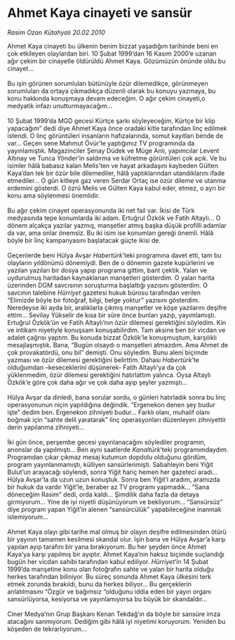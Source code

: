 # Ahmet Kaya cinayeti ve sansür

*Rasim Ozan Kütahyalı 20.02.2010*

<div class="taraf_structure_2col_1zq">
<div class="margen_n">



 <p>Ahmet Kaya cinayeti bu ülkenin benim bizzat yaşadığım tarihinde beni en çok etkileyen olaylardan biri. 10 Şubat 1999’dan 16 Kasım 2000’e uzanan ağır çekim bir cinayetle öldürüldü Ahmet Kaya. Gözümüzün önünde oldu bu cinayet... <br/><br/>Bu işin görünen sorumluları bütünüyle özür dilemedikçe, görünmeyen sorumluları da ortaya çıkmadıkça düzenli olarak bu konuyu yazmaya, bu konu hakkında konuşmaya devam edeceğim. O ağır çekim cinayeti,o medyatik infazı unutturmayacağım... <br/><br/>10 Şubat 1999’da MGD gecesi Kürtçe şarkı söyleyeceğim, Kürtçe bir klip yapacağım” dedi diye Ahmet Kaya önce oradaki kitle tarafından linç edilmek istendi. O linç görüntüleri insanların hafızalarında, somut kayıtları bende de var... Geçen sene Mahmut Övür’le yaptığımız TV programında da yayınlamıştık. Magazinciler Şenay Düdek ve Müge Anlı, yapımcılar Levent Altınay ve Tunca Yönder’in saldırma ve küfretme görüntüleri çok açık. Ve bu isimler hâlâ babasız kalan Melis’ten ve hayat arkadaşını kaybeden Gülten Kaya’dan tek bir özür bile dilemediler, hâlâ yaptıklarından utandıklarını ifade etmediler... O gün kitleye gaz veren Serdar Ortaç ise özür dileme ve utanma erdemini gösterdi. O özrü Melis ve Gülten Kaya kabul eder, etmez, o ayrı bir konu ama söylenmesi önemlidir. <br/><br/>Bu ağır çekim cinayet operasyonunda iki net fail var. İkisi de Türk medyasında tepe konumlarda iki adam. Ertuğrul Özkök ve Fatih Altaylı... O dönem alçakça yazılar yazmış, manşetler atmış başka düşük profilli adamlar da var, ama onlar önemsiz. Bu iki isim ise konumları gereği önemli. Hâlâ böyle bir linç kampanyasını başlatacak güçte ikisi de. <br/><br/>Geçenlerde beni Hülya Avşar <i>Habertürk</i>’teki programına davet etti, tam bu olayların yıldönümü dönemiydi. Ben de o dönemin gazete kupürlerini ve yazılan yazıları bir dosya yapıp programa gittim, bant çektik. Yalan ve uydurulmuş haritadan kaynaklanan manşetleri gösterdim. O yalan harita üzerinden DGM savcısının soruşturma başlattığı yazısını gösterdim. O savcının talebine <i>Hürriyet</i> gazetesi hukuk bürosu tarafından verilen “Elimizde böyle bir fotoğraf, bilgi, belge yoktur” yazısını gösterdim. Neredeyse iki ayda bir, aralıklarla çıkmış manşetler ve köşe yazılarını deşifre ettim... Sevilay Yükselir de kısa bir süre önce bunları yazıp, yayımlamıştı. Ertuğrul Özkök’ün ve Fatih Altaylı’nın özür dilemesi gerektiğini söyledim. Kin ve intikam niyetiyle konuşsam konuşabilirdim. Tam aksine ben bir vicdan ve adalet çağrısı yaptım. Bu konuda bizzat Özkök’le konuşmuştum, karşılıklı mesajlaşmıştık. Bana, “Bugün olsaydı o manşetleri atmazdım. Ama Ahmet de çok provakatördü, onu bil” demişti. Onu söyledim. Bunu aleni biçimde yazması ve özür dilemesi gerektiğini belirttim. Dahası <i>Habertürk</i>’te olduğumdan –keseceklerini düşünerek- Fatih Altaylı’ya da çok yüklenmedim, özür dilemesi gerektiğini hatırlattım yalınca. Oysa Altaylı Özkök’e göre çok daha ağır ve çok daha ayıp şeyler yazmıştı... <br/><br/>Hülya Avşar da dinledi, bana sorular sordu, o günleri hatırladık sonra bu linç operasyonunun niçin yapıldığına değindik. “Ergenekon denen şey budur işte” dedim ben. Ergenekon zihniyeti budur... Farklı olanı, muhalif olanı boğmak için “sahte delil yaratarak” linç operasyonları düzenleyen zihniyettir derin yapılanma zihniyeti... <br/><br/>İki gün önce, perşembe gecesi yayınlanacağını söylediler programın, anonslar da yapılmıştı... Ben aynı saatlerde <i>Kanaltürk</i>’teki programımdaydım. Programdan çıkar çıkmaz mesaj kutumun dopdolu olduğunu gördüm, program yayınlanmamıştı, külliyen sansürlenmişti. Sabahleyin beni Yiğit Bulut’un arayacağı söylendi, sonra Yiğit hariç hemen her gazeteci aradı... Hülya Avşar’la da uzun uzun konuştuk. Sonra ben Yiğit’i aradım, aramızda bir hukuk da vardır Yiğit’le, beraber az TV programı yapmadık... “Sana döneceğim Rasim” dedi, orda kaldı... Şimdilik daha fazla da detaya girmiyorum... Yine de iyi niyetli düşünüyorum ve bekliyorum... “Sansürsüz” diye program yapan Yiğit’in alenen “sansürcülük” yapabileceğine inanmak istemiyorum... <br/><br/>Ahmet Kaya olayı gibi tarihe mal olmuş bir olayın deşifre edilmesinden ötürü bir yayının tamamen kesilmesi skandal olur. İşin bana ve Hülya Avşar’a karşı yapılan ayıp tarafını bir yana bırakıyorum. Bu her şeyden önce Ahmet Kaya’ya karşı yapılmış bir ayıptır. Ahmet Kaya’nın haksız biçimde suçlandığı bugün her vicdan sahibi tarafından kabul ediliyor. <i>Hürriyet</i>’in 14 Şubat 1999’da manşetine konu olan fotoğrafın sahte ve yalan bir harita olduğu herkes tarafından biliniyor. Bu süreç sonunda Ahmet Kaya ülkesini terk etmek zorunda bırakıldı, bunu da herkes biliyor... Bu gerçeklerin anlatılmasını “Özgür ve bağımsız “olduğunu iddia eden bir yayın organı sansürlüyorsa, kesiyorsa ve yayınlamıyorsa bu büyük bir skandaldır... <br/><br/>Ciner Medya’nın Grup Başkanı Kenan Tekdağ’ın da böyle bir sansüre imza atacağını sanmıyorum. Dediğim gibi hâlâ iyi niyetimi koruyorum. Yeniden bu köşeden de tekrarlıyorum...</p>
<br/>
<br/>
<br/>



<br/>


<div id="taraf_not">
</div>

</div>


</div>
